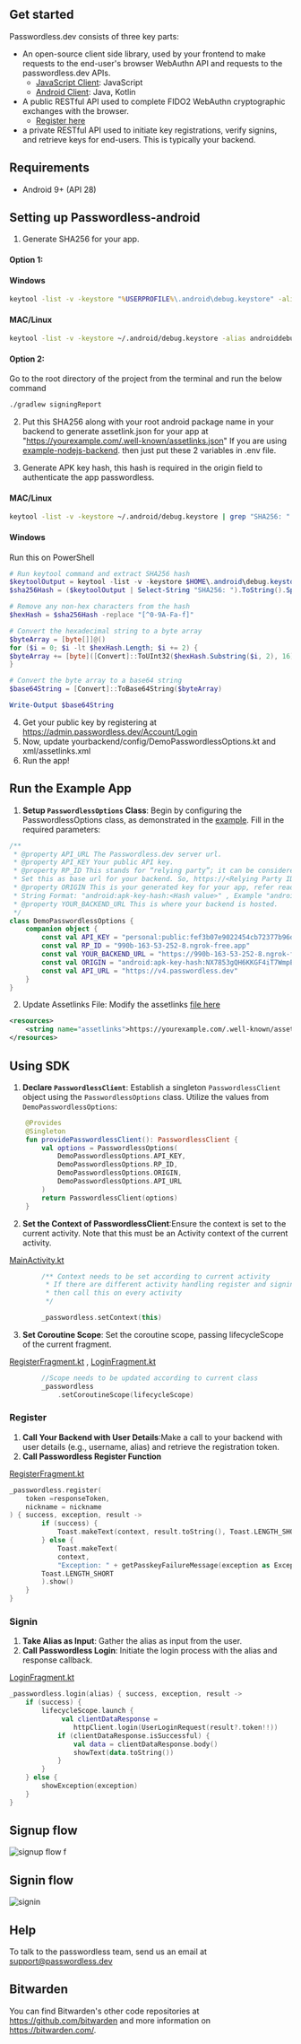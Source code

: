 ## Get started

Passwordless.dev consists of three key parts:

* An open-source client side library, used by your frontend to make requests to the end-user's browser WebAuthn API and requests to the passwordless.dev APIs.
    * [JavaScript Client](https://github.com/bitwarden/passwordless-client-js): JavaScript
    * [Android Client](https://github.com/bitwarden/passwordless-android): Java, Kotlin
* A public RESTful API used to complete FIDO2 WebAuthn cryptographic exchanges with the browser.
    * [Register here](https://admin.passwordless.dev/Account/Login)
* a private RESTful API used to initiate key registrations, verify signins, and retrieve keys for end-users. This is typically your backend.

## Requirements
* Android 9+ (API 28)
## Setting up Passwordless-android
1. Generate SHA256 for your app.
#### Option 1:

#### Windows 
```cmd
keytool -list -v -keystore "%USERPROFILE%\.android\debug.keystore" -alias androiddebugkey -storepass android -keypass android
```
#### MAC/Linux
```bash
keytool -list -v -keystore ~/.android/debug.keystore -alias androiddebugkey -storepass android -keypass android
```
#### Option 2:
Go to the root directory of the project from the terminal and run the below command
```bash
./gradlew signingReport
```
2. Put this SHA256 along with your root android package name in your backend to generate assetlink.json for your app at "https://yourexample.com/.well-known/assetlinks.json"
If you are using [example-nodejs-backend](https://github.com/passwordless/passwordless-nodejs-example). then just put these 2 variables in .env file.

4. Generate APK key hash, this hash is required in the origin field to authenticate the app passwordless.
#### MAC/Linux
```bash
keytool -list -v -keystore ~/.android/debug.keystore | grep "SHA256: " | cut -d " " -f 3 | xxd -r -p | openssl base64 | sed 's/=//g'
```
#### Windows 
Run this on PowerShell
```powershell
# Run keytool command and extract SHA256 hash
$keytoolOutput = keytool -list -v -keystore $HOME\.android\debug.keystore
$sha256Hash = ($keytoolOutput | Select-String "SHA256: ").ToString().Split(" ")[2]

# Remove any non-hex characters from the hash
$hexHash = $sha256Hash -replace "[^0-9A-Fa-f]"

# Convert the hexadecimal string to a byte array
$byteArray = [byte[]]@()
for ($i = 0; $i -lt $hexHash.Length; $i += 2) {
$byteArray += [byte]([Convert]::ToUInt32($hexHash.Substring($i, 2), 16))
}

# Convert the byte array to a base64 string
$base64String = [Convert]::ToBase64String($byteArray)

Write-Output $base64String
```
 4. Get your public key by registering at https://admin.passwordless.dev/Account/Login
 5. Now, update yourbackend/config/DemoPasswordlessOptions.kt and xml/assetlinks.xml
 6. Run the app!

## Run the Example App
1. **Setup `PasswordlessOptions` Class**: Begin by configuring the PasswordlessOptions class, as demonstrated in the [example](app/src/main/java/com/example/myapplication/services/yourbackend/config/DemoPasswordlessOptions.kt). Fill in the required parameters:
``` kotlin
/**
 * @property API_URL The Passwordless.dev server url.
 * @property API_KEY Your public API key.
 * @property RP_ID This stands for “relying party”; it can be considered as describing the organization responsible for registering and authenticating the user.
 * Set this as base url for your backend. So, https://<Relying Party ID>/.well-known/assetlinks.json is accessible
 * @property ORIGIN This is your generated key for your app, refer readme on how to generate this.
 * String Format: "android:apk-key-hash:<Hash value>" , Example "android:apk-key-hash:NX7853gQH6KKGF4iT7WmpEtBDw7njd75WuaAFKzyW44"
 * @property YOUR_BACKEND_URL This is where your backend is hosted.
 */
class DemoPasswordlessOptions {
    companion object {
        const val API_KEY = "personal:public:fef3b07e9022454cb72377b96d1ac329"
        const val RP_ID = "990b-163-53-252-8.ngrok-free.app"
        const val YOUR_BACKEND_URL = "https://990b-163-53-252-8.ngrok-free.app"
        const val ORIGIN = "android:apk-key-hash:NX7853gQH6KKGF4iT7WmpEtBDw7njd75WuaAFKzyW44"
        const val API_URL = "https://v4.passwordless.dev"
    }
}
```
2. Update Assetlinks File: Modify the assetlinks [file here](app/src/main/res/xml/assetlinks.xml)
``` xml
<resources>
    <string name="assetlinks">https://yourexample.com/.well-known/assetlinks.json</string>
</resources>
```
## Using SDK
1. **Declare `PasswordlessClient`**: Establish a singleton `PasswordlessClient` object using the `PasswordlessOptions` class. Utilize the values from `DemoPasswordlessOptions`:
``` kotlin
    @Provides
    @Singleton
    fun providePasswordlessClient(): PasswordlessClient {
        val options = PasswordlessOptions(
            DemoPasswordlessOptions.API_KEY,
            DemoPasswordlessOptions.RP_ID,
            DemoPasswordlessOptions.ORIGIN,
            DemoPasswordlessOptions.API_URL
        )
        return PasswordlessClient(options)
    }
```
2. **Set the Context of PasswordlessClient**:Ensure the context is set to the current activity. Note that this must be an Activity context of the current activity.

[MainActivity.kt](app/src/main/java/com/example/myapplication/MainActivity.kt)
``` kotlin
        /** Context needs to be set according to current activity
         * If there are different activity handling register and signin,
         * then call this on every activity
         */

        _passwordless.setContext(this)
```
3. **Set Coroutine Scope**: Set the coroutine scope, passing lifecycleScope of the current fragment.
   
[RegisterFragment.kt](app/src/main/java/com/example/myapplication/RegisterFragment.kt) , [LoginFragment.kt](app/src/main/java/com/example/myapplication/LoginFragment.kt)
``` kotlin
        //Scope needs to be updated according to current class
        _passwordless
            .setCoroutineScope(lifecycleScope)
```
### Register
1. **Call Your Backend with User Details**:Make a call to your backend with user details (e.g., username, alias) and retrieve the registration token.
2. **Call Passwordless Register Function**

[RegisterFragment.kt](app/src/main/java/com/example/myapplication/RegisterFragment.kt)
```kotlin
_passwordless.register(
    token =responseToken,
    nickname = nickname
) { success, exception, result ->
        if (success) {
            Toast.makeText(context, result.toString(), Toast.LENGTH_SHORT).show()
        } else {
            Toast.makeText(
            context,
            "Exception: " + getPasskeyFailureMessage(exception as Exception),
        Toast.LENGTH_SHORT
        ).show()
    }
}
```

### Signin
1. **Take Alias as Input**: Gather the alias as input from the user.
2. **Call Passwordless Login**: Initiate the login process with the alias and response callback.

[LoginFragment.kt](app/src/main/java/com/example/myapplication/LoginFragment.kt)
```kotlin
_passwordless.login(alias) { success, exception, result ->
    if (success) {
        lifecycleScope.launch {
             val clientDataResponse =
                httpClient.login(UserLoginRequest(result?.token!!))
            if (clientDataResponse.isSuccessful) {
                val data = clientDataResponse.body()
                showText(data.toString())
            }
        }
    } else {
        showException(exception)
    }
}
```
## Signup flow 
![signup flow f](https://github.com/bitwarden/passwordless-android/assets/56815364/aea379de-aacb-4619-a650-41bf67f15d7d)

## Signin flow
![signin](https://github.com/bitwarden/passwordless-android/assets/56815364/2fa48f99-e412-4f1d-800f-d9109ba9ff4f)


## Help
To talk to the passwordless team, send us an email at support@passwordless.dev


## Bitwarden

You can find Bitwarden's other code repositories at https://github.com/bitwarden and more information on https://bitwarden.com/.
